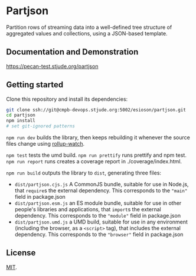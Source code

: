 # Partjson

Partition rows of streaming data into a well-defined
tree structure of aggregated values and collections,
using a JSON-based template.

## Documentation and Demonstration

https://pecan-test.stjude.org/partjson

## Getting started

Clone this repository and install its dependencies:

```bash
git clone ssh://git@cmpb-devops.stjude.org:5002/esioson/partjson.git
cd partjson
npm install
# set git-ignored patterns 
```

`npm run dev` builds the library, then keeps rebuilding it whenever the source files change using [rollup-watch](https://github.com/rollup/rollup-watch).

`npm test` tests the umd build.
`npm run prettify` runs prettify and npm test.
`npm run report` runs creates a coverage report in ./coverage/index.html.

`npm run build` outputs the library to `dist`, generating three files:

* `dist/partjson.cjs.js`
    A CommonJS bundle, suitable for use in Node.js, that `require`s the external dependency. This corresponds to the `"main"` field in package.json
* `dist/partjson.esm.js`
    an ES module bundle, suitable for use in other people's libraries and applications, that `import`s the external dependency. This corresponds to the `"module"` field in package.json
* `dist/partjson.umd.js`
    a UMD build, suitable for use in any environment (including the browser, as a `<script>` tag), that includes the external dependency. This corresponds to the `"browser"` field in package.json

## License

[MIT](LICENSE).
